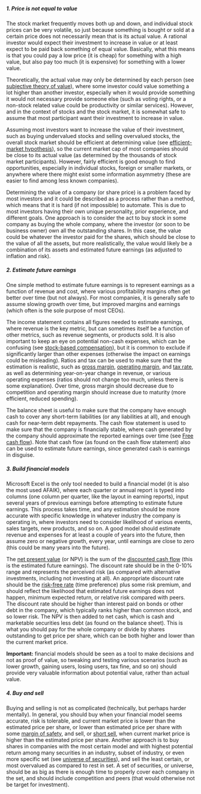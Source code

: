 <!--
    How to invest in stocks (like-a-pro)
    Michael Sjöberg
    May 16, 2020
-->

<!--
## <a name="1" class="anchor"></a> [Price is not equal to value](#1)
-->

##### 1. Price is not equal to value

The stock market frequently moves both up and down, and individual stock prices can be very volatile, so just because something is bought or sold at a certain price does not necessarily mean that is its actual value. A rational investor would expect their investment to increase in value or at least expect to be paid back something of equal value. Basically, what this means is that you could pay a low price (it is cheap) for something with a high value, but also pay too much (it is expensive) for something with a lower value.

Theoretically, the actual value may only be determined by each person (see [subjective theory of value](https://en.wikipedia.org/wiki/Subjective_theory_of_value)), where some investor could value something a lot higher than another investor, especially when it would provide something it would not necessary provide someone else (such as voting rights, or a non-stock related value could be productivity or similar services). However, and in the context of stocks and the stock market, it is somewhat safe to assume that most participant want their investment to increase in value.

<!--
### <a name="1.1" class="anchor"></a> [1.1 Efficient-market hypothesis](#1.1)
-->

Assuming most investors want to increase the value of their investment, such as buying undervalued stocks and selling overvalued stocks, the overall stock market should be efficient at determining value (see [efficient-market hypothesis](https://en.wikipedia.org/wiki/Efficient-market_hypothesis)), so the current market cap of most companies should be close to its actual value (as determined by the thousands of stock market participants). However, fairly efficient is good enough to find opportunities, especially in individual stocks, foreign or smaller markets, or anywhere where there might exist some information asymmetry (these are easier to find among less known companies).

<!--
### <a name="1.2" class="anchor"></a> [1.2 How to determine value?](#1.2)
-->

Determining the value of a company (or share price) is a problem faced by most investors and it could be described as a process rather than a method, which means that it is hard (if not impossible) to automate. This is due to most investors having their own unique personality, prior experience, and different goals. One approach is to consider the act to buy stock in some company as buying the whole company, where the investor (or soon to be business owner) own all the outstanding shares. In this case, the value could be whatever the investor paid for the shares, which should be close to the value of all the assets, but more realistically, the value would likely be a combination of its assets and estimated future earnings (as adjusted to inflation and risk).

<!--
## <a name="2" class="anchor"></a> [2. Estimate future earnings](#2)
-->

##### 2. Estimate future earnings

One simple method to estimate future earnings is to represent earnings as a function of revenue and cost, where various profitability margins often get better over time (but not always). For most companies, it is generally safe to assume slowing growth over time, but improved margins and earnings (which often is the sole purpose of most CEOs).

<!--
### <a name="2.1" class="anchor"></a> [2.1 Income statement](#2.1)
-->

The income statement contains all figures needed to estimate earnings, where revenue is the key metric, but can sometimes itself be a function of other metrics, such as revenue segments, or products sold. It is also important to keep an eye on potential non-cash expenses, which can be confusing (see [stock-based compensation](https://en.wikipedia.org/wiki/Employee_stock_option)), but it is common to exclude if significantly larger than other expenses (otherwise the impact on earnings could be misleading). Ratios and tax can be used to make sure that the estimation is realistic, such as [gross margin](https://en.wikipedia.org/wiki/Gross_margin), [operating margin](https://en.wikipedia.org/wiki/Operating_margin), and [tax rate](https://en.wikipedia.org/wiki/Tax_rate), as well as determining year-on-year change in revenue, or various operating expenses (ratios should not change too much, unless there is some explanation). Over time, gross margin should decrease due to competition and operating margin should increase due to maturity (more efficient, reduced spending).

<!--
### <a name="2.2" class="anchor"></a> [2.2 Balance sheet](#2.2)
-->

The balance sheet is useful to make sure that the company have enough cash to cover any short-term liabilities (or any liabilities at all), and enough cash for near-term debt repayments. The cash flow statement is used to make sure that the company is financially stable, where cash generated by the company should approximate the reported earnings over time (see [Free cash flow](https://en.wikipedia.org/wiki/Free_cash_flow)). Note that cash flow (as found on the cash flow statement) also can be used to estimate future earnings, since generated cash is earnings in disguise.

<!--
## <a name="3" class="anchor"></a> [3. Build financial models](#3)
-->

##### 3. Build financial models

Microsoft Excel is the only tool needed to build a financial model (it is also the most used AFAIK), where each quarter or annual report is typed into columns (one column per quarter, like the layout in earning reports), input several years of previous earnings before attempting to estimate future earnings. This process takes time, and any estimation should be more accurate with specific knowledge in whatever industry the company is operating in, where investors need to consider likelihood of various events, sales targets, new products, and so on. A good model should estimate revenue and expenses for at least a couple of years into the future, then assume zero or negative growth, every year, until earnings are close to zero (this could be many years into the future).

<!--
### <a name="3.1" class="anchor"></a> [3.1 Net present value](#3.1)
-->

The [net present value](https://en.wikipedia.org/wiki/Net_present_value) (or NPV) is the sum of the [discounted cash flow](https://en.wikipedia.org/wiki/Discounted_cash_flow) (this is the estimated future earnings). The discount rate should be in the 0-10% range and represents the perceived risk (as compared with alternative investments, including not investing at all). An appropriate discount rate should be the [risk-free rate](https://en.wikipedia.org/wiki/Risk-free_interest_rate) (time preference) plus some risk premium, and should reflect the likelihood that estimated future earnings does not happen, minimum expected return, or relative risk compared with peers. The discount rate should be higher than interest paid on bonds or other debt in the company, which typically ranks higher than common stock, and so lower risk. The NPV is then added to net cash, which is cash and marketable securities less debt (as found on the balance sheet). This is what you should pay for the whole company or divide by shares outstanding to get price per share, which can be both higher and lower than the current market price.

**Important:** financial models should be seen as a tool to make decisions and not as proof of value, so tweaking and testing various scenarios (such as lower growth, gaining users, losing users, tax fine, and so on) should provide very valuable information about potential value, rather than actual value.

<!--
## <a name="4" class="anchor"></a> [4. Buy and sell](#4)
-->

##### 4. Buy and sell

Buying and selling is not as complicated (technically, but perhaps harder mentally). In general, you should buy when your financial model seems accurate, risk is tolerable, and current market price is lower than the estimated price per share, or lower than estimated price per share with some [margin of safety](https://en.wikipedia.org/wiki/Margin_of_safety_(financial)), and sell, or [short sell](https://en.wikipedia.org/wiki/Short_(finance)), when current market price is higher than the estimated price per share. Another approach is to buy shares in companies with the most certain model and with highest potential return among many securities in an industry, subset of industry, or even more specific set (see [universe of securities](https://www.investopedia.com/terms/u/universeofsecurities.asp)), and sell the least certain, or most overvalued as compared to rest in set. A set of securities, or universe, should be as big as there is enough time to properly cover each company in the set, and should include competition and peers (that would otherwise not be target for investment).
